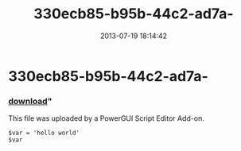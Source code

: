 ﻿---
pid:            4317
parent:         0
children:       
poster:         Anonymous
title:          330ecb85-b95b-44c2-ad7a-
date:           2013-07-19 18:14:42
format:         posh
---

# 330ecb85-b95b-44c2-ad7a-

### [download](4317.ps1)"

This file was uploaded by a PowerGUI Script Editor Add-on.

```posh
$var = 'hello world'
$var
```
